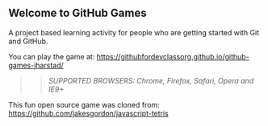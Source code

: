 ## Welcome to GitHub Games

A project based learning activity for people who are getting started with Git and GitHub.

You can play the game at: https://githubfordevclassorg.github.io/github-games-jharstad/

>> _*SUPPORTED BROWSERS*: Chrome, Firefox, Safari, Opera and IE9+_

This fun open source game was cloned from: https://github.com/jakesgordon/javascript-tetris
